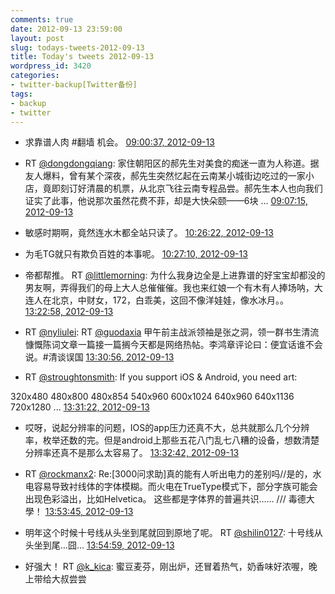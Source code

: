 ```yaml
---
comments: true
date: 2012-09-13 23:59:00
layout: post
slug: todays-tweets-2012-09-13
title: Today's tweets 2012-09-13
wordpress_id: 3420
categories:
- twitter-backup[Twitter备份]
tags:
- backup
- twitter
---
```





  * 求靠谱人肉 #翻墙 机会。 [09:00:37, 2012-09-13](http://twitter.com/gfrog/statuses/246050718270779392)





  * RT [@dongdongqiang](http://twitter.com/dongdongqiang): 家住朝阳区的郝先生对美食的痴迷一直为人称道。据友人爆料，曾有某个深夜，郝先生突然忆起在云南某小城街边吃过的一家小店，竟即刻订好清晨的机票，从北京飞往云南专程品尝。郝先生本人也向我们证实了此事，他说那次虽然花费不菲，却是大快朵颐——6块 ... [09:07:15, 2012-09-13](http://twitter.com/gfrog/statuses/246052386542608384)





  * 敏感时期啊，竟然连水木都全站只读了。 [10:26:22, 2012-09-13](http://twitter.com/gfrog/statuses/246072299780964352)





  * 为毛TG就只有欺负百姓的本事呢。 [10:27:10, 2012-09-13](http://twitter.com/gfrog/statuses/246072501808021504)





  * 帝都帮推。 RT [@littlemorning](http://twitter.com/littlemorning): 为什么我身边全是上进靠谱的好宝宝却都没的男友啊，弄得我们的母上大人总催催催。我也来红娘一个有木有人捧场呐，大连人在北京，中财女，172，白乖美，这回不像洋娃娃，像水冰月。。 [13:22:58, 2012-09-13](http://twitter.com/gfrog/statuses/246116742567444480)





  * RT [@nyliulei](http://twitter.com/nyliulei): RT [@guodaxia](http://twitter.com/guodaxia) 甲午前主战派领袖是张之洞，领一群书生清流慷慨陈词文章一篇接一篇搁今天都是网络热帖。李鸿章评论曰：便宜话谁不会说。#清谈误国 [13:30:56, 2012-09-13](http://twitter.com/gfrog/statuses/246118744848474112)





  * RT [@stroughtonsmith](http://twitter.com/stroughtonsmith): If you support iOS & Android, you need art:

320x480
480x800
480x854
540x960
600x1024
640x960
640x1136
720x1280 ... [13:31:22, 2012-09-13](http://twitter.com/gfrog/statuses/246118853782953984)





  * 哎呀，说起分辨率的问题，IOS的app压力还真不大，总共就那么几个分辨率，枚举还数的完。但是android上那些五花八门乱七八糟的设备，想数清楚分辨率还真不是那么太容易了。 [13:32:42, 2012-09-13](http://twitter.com/gfrog/statuses/246119191504093184)





  * RT [@rockmanx2](http://twitter.com/rockmanx2): Re:[3000问求助]真的能有人听出电力的差别吗//是的，水电容易导致衬线体的字体模糊。而火电在TrueType模式下，部分字族可能会出现色彩溢出，比如Helvetica。
这些都是字体界的普遍共识……    /// 毒德大學！ [13:53:45, 2012-09-13](http://twitter.com/gfrog/statuses/246124489883140096)





  * 明年这个时候十号线从头坐到尾就回到原地了呢。 RT [@shilin0127](http://twitter.com/shilin0127): 十号线从头坐到尾…囧… [13:54:59, 2012-09-13](http://twitter.com/gfrog/statuses/246124797111726081)





  * 好强大！ RT [@k_kica](http://twitter.com/k_kica): 蜜豆麦芬，刚出炉，还冒着热气，奶香味好浓喔，晚上带给大叔尝尝
